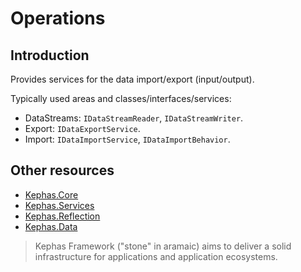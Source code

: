 ﻿# Operations

## Introduction
Provides services for the data import/export (input/output).

Typically used areas and classes/interfaces/services:
* DataStreams: ```IDataStreamReader```, ```IDataStreamWriter```.
* Export: ```IDataExportService```.
* Import: ```IDataImportService```, ```IDataImportBehavior```.

## Other resources

* [Kephas.Core](https://www.nuget.org/packages/Kephas.Core)
* [Kephas.Services](https://www.nuget.org/packages/Kephas.Services)
* [Kephas.Reflection](https://www.nuget.org/packages/Kephas.Reflection)
* [Kephas.Data](https://www.nuget.org/packages/Kephas.Data)

> Kephas Framework ("stone" in aramaic) aims to deliver a solid infrastructure for applications and application ecosystems.
